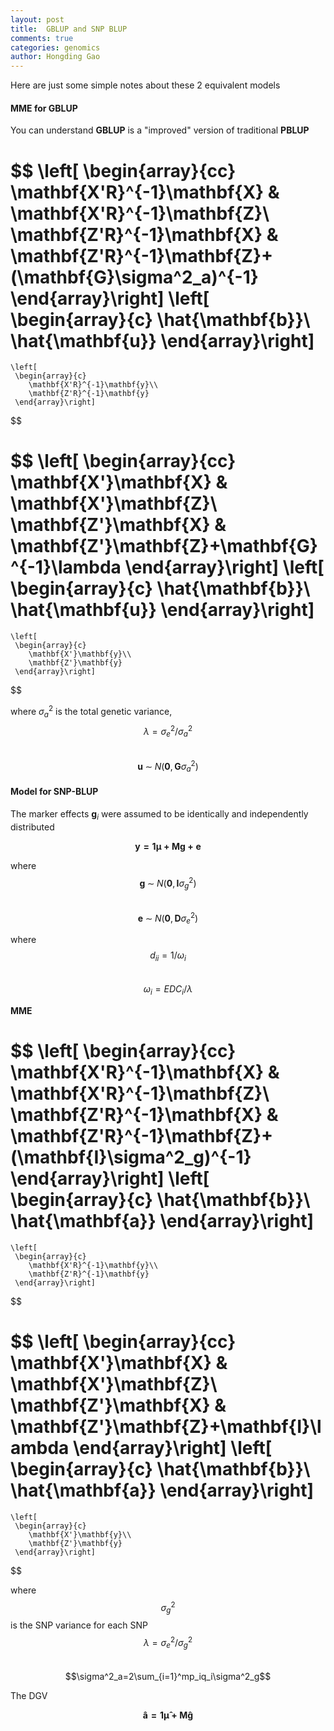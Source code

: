 ```yaml
---
layout: post
title:  GBLUP and SNP BLUP
comments: true
categories: genomics
author: Hongding Gao
---
```


Here are just some simple notes about these 2 equivalent models

#### MME for GBLUP
You can understand **GBLUP** is a "improved" version of
traditional **PBLUP**   




$$
   \left[
     \begin{array}{cc}
       \mathbf{X'R}^{-1}\mathbf{X} &  \mathbf{X'R}^{-1}\mathbf{Z}\\
       \mathbf{Z'R}^{-1}\mathbf{X} &  \mathbf{Z'R}^{-1}\mathbf{Z}+(\mathbf{G}\sigma^2_a)^{-1}
     \end{array}\right]
    \left[
     \begin{array}{c}
        \hat{\mathbf{b}}\\
        \hat{\mathbf{u}}
     \end{array}\right]
=
    \left[
     \begin{array}{c}
        \mathbf{X'R}^{-1}\mathbf{y}\\
        \mathbf{Z'R}^{-1}\mathbf{y}
     \end{array}\right]
$$


$$
   \left[
     \begin{array}{cc}
       \mathbf{X'}\mathbf{X} &  \mathbf{X'}\mathbf{Z}\\
       \mathbf{Z'}\mathbf{X} &  \mathbf{Z'}\mathbf{Z}+\mathbf{G}^{-1}\lambda
     \end{array}\right]
    \left[
     \begin{array}{c}
        \hat{\mathbf{b}}\\
        \hat{\mathbf{u}}
     \end{array}\right]
=
    \left[
     \begin{array}{c}
        \mathbf{X'}\mathbf{y}\\
        \mathbf{Z'}\mathbf{y}
     \end{array}\right]
$$


where $\sigma^2_a$ is the total genetic variance, $$\lambda=\sigma^2_e/\sigma^2_a$$      
$$\mathbf{u}\;\sim\;N(\mathbf{0},\mathbf{G}\sigma^2_a)$$


#### Model for SNP-BLUP
The marker effects $\mathbf{g}_i$ were
assumed to be identically and independently distributed


$$
\mathbf{y=1\mu + Mg + e}
$$

where  
$$\mathbf{g}\;\sim\;N(\mathbf{0},\mathbf{I}\sigma^2_g)$$    
$$\mathbf{e}\;\sim\;N(\mathbf{0},\mathbf{D}\sigma^2_e)$$


where  
$$d_{ii} = 1/\omega_i$$   
$$\omega_i = EDC_i/\lambda$$



**MME**  


$$
   \left[
     \begin{array}{cc}
       \mathbf{X'R}^{-1}\mathbf{X} &  \mathbf{X'R}^{-1}\mathbf{Z}\\
       \mathbf{Z'R}^{-1}\mathbf{X} &  \mathbf{Z'R}^{-1}\mathbf{Z}+(\mathbf{I}\sigma^2_g)^{-1}
     \end{array}\right]
    \left[
     \begin{array}{c}
        \hat{\mathbf{b}}\\
        \hat{\mathbf{a}}
     \end{array}\right]
=
    \left[
     \begin{array}{c}
        \mathbf{X'R}^{-1}\mathbf{y}\\
        \mathbf{Z'R}^{-1}\mathbf{y}
     \end{array}\right]
$$

$$
   \left[
     \begin{array}{cc}
       \mathbf{X'}\mathbf{X} &  \mathbf{X'}\mathbf{Z}\\
       \mathbf{Z'}\mathbf{X} &  \mathbf{Z'}\mathbf{Z}+\mathbf{I}\lambda
     \end{array}\right]
    \left[
     \begin{array}{c}
        \hat{\mathbf{b}}\\
        \hat{\mathbf{a}}
     \end{array}\right]
=
    \left[
     \begin{array}{c}
        \mathbf{X'}\mathbf{y}\\
        \mathbf{Z'}\mathbf{y}
     \end{array}\right]
$$

where   
$$\sigma^2_g$$ is the SNP variance for each SNP  
$$\lambda=\sigma^2_e/\sigma^2_g$$   
$$\sigma^2_a=2\sum_{i=1}^mp_iq_i\sigma^2_g$$




The DGV  

$$
\mathbf{\hat{a} = 1\hat{\mu} + M\hat{g}}
$$


